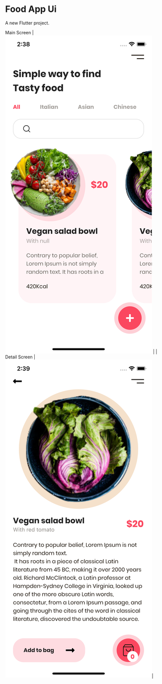 # Food App Ui

A new Flutter project.

 Main Screen | ![screen_image](https://github.com/rashedmahram/Food_app_flutter/blob/master/screen_1.png?raw=true) |
| Detail Screen | ![alt](https://github.com/rashedmahram/Food_app_flutter/blob/master/screen_2.png?raw=true)|





